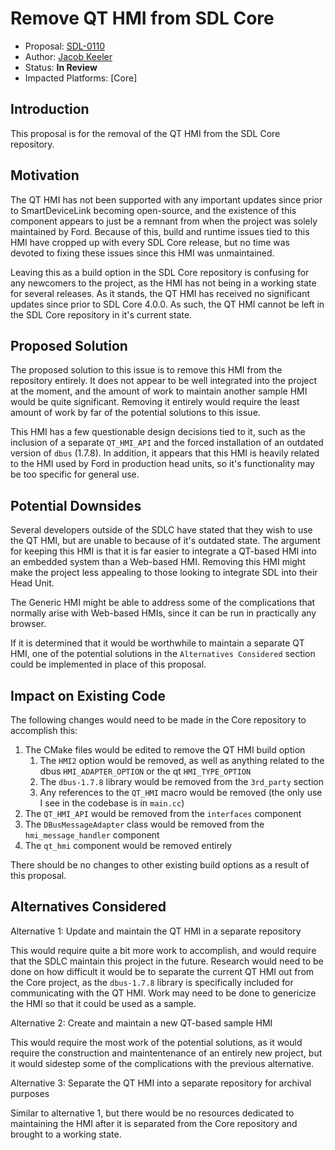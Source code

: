# Remove QT HMI from SDL Core

* Proposal: [SDL-0110](0110-remove-qt-hmi-from-sdl-core.md)
* Author: [Jacob Keeler](https://github.com/jacobkeeler)
* Status: **In Review**
* Impacted Platforms: [Core]

## Introduction

This proposal is for the removal of the QT HMI from the SDL Core repository.

## Motivation

The QT HMI has not been supported with any important updates since prior to SmartDeviceLink becoming open-source, and the existence of this component appears to just be a remnant from when the project was solely maintained by Ford. Because of this, build and runtime issues tied to this HMI have cropped up with every SDL Core release, but no time was devoted to fixing these issues since this HMI was unmaintained. 

Leaving this as a build option in the SDL Core repository is confusing for any newcomers to the project, as the HMI has not being in a working state for several releases. As it stands, the QT HMI has received no significant updates since prior to SDL Core 4.0.0. As such, the QT HMI cannot be left in the SDL Core repository in it's current state.

## Proposed Solution

The proposed solution to this issue is to remove this HMI from the repository entirely. It does not appear to be well integrated into the project at the moment, and the amount of work to maintain another sample HMI would be quite significant. Removing it entirely would require the least amount of work by far of the potential solutions to this issue.

This HMI has a few questionable design decisions tied to it, such as the inclusion of a separate `QT_HMI_API` and the forced installation of an outdated version of `dbus` (1.7.8). In addition, it appears that this HMI is heavily related to the HMI used by Ford in production head units, so it's functionality may be too specific for general use.

## Potential Downsides

Several developers outside of the SDLC have stated that they wish to use the QT HMI, but are unable to because of it's outdated state. The argument for keeping this HMI is that it is far easier to integrate a QT-based HMI into an embedded system than a Web-based HMI. Removing this HMI might make the project less appealing to those looking to integrate SDL into their Head Unit.

The Generic HMI might be able to address some of the complications that normally arise with Web-based HMIs, since it can be run in practically any browser. 

If it is determined that it would be worthwhile to maintain a separate QT HMI, one of the potential solutions in the `Alternatives Considered` section could be implemented in place of this proposal.

## Impact on Existing Code

The following changes would need to be made in the Core repository to accomplish this:

1. The CMake files would be edited to remove the QT HMI build option
    1. The `HMI2` option would be removed, as well as anything related to the dbus `HMI_ADAPTER_OPTION` or the qt `HMI_TYPE_OPTION`
    2. The `dbus-1.7.8` library would be removed from the `3rd_party` section
    3. Any references to the `QT_HMI` macro would be removed (the only use I see in the codebase is in `main.cc`) 
2. The `QT_HMI_API` would be removed from the `interfaces` component
3. The `DBusMessageAdapter` class would be removed from the `hmi_message_handler` component
4. The `qt_hmi` component would be removed entirely

There should be no changes to other existing build options as a result of this proposal.

## Alternatives Considered

Alternative 1: Update and maintain the QT HMI in a separate repository

This would require quite a bit more work to accomplish, and would require that the SDLC maintain this project in the future. Research would need to be done on how difficult it would be to separate the current QT HMI out from the Core project, as the `dbus-1.7.8` library is specifically included for communicating with the QT HMI. Work may need to be done to genericize the HMI so that it could be used as a sample.

Alternative 2: Create and maintain a new QT-based sample HMI

This would require the most work of the potential solutions, as it would require the construction and maintentenance of an entirely new project, but it would sidestep some of the complications with the previous alternative.

Alternative 3: Separate the QT HMI into a separate repository for archival purposes

Similar to alternative 1, but there would be no resources dedicated to maintaining the HMI after it is separated from the Core repository and brought to a working state.
